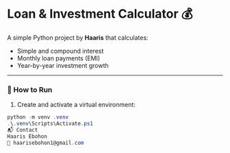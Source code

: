 # Loan & Investment Calculator 💰

A simple Python project by **Haaris** that calculates:
- Simple and compound interest
- Monthly loan payments (EMI)
- Year-by-year investment growth

---

### 🧰 How to Run

1. Create and activate a virtual environment:

```powershell
python -m venv .venv
.\.venv\Scripts\Activate.ps1
📬 Contact
Haaris Ebohon  
📧 haarisebohon1@gmail.com


